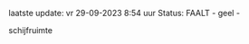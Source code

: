 laatste update: 
vr 29-09-2023  8:54   uur 
Status: FAALT - geel - 
<div class="service Y">schijfruimte</div>